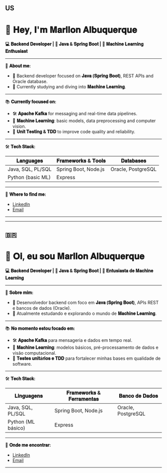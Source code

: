 ## US

# 🤖 𝐇𝐞𝐲, 𝐈'𝐦 𝐌𝐚𝐫𝐥𝐥𝐨𝐧 𝐀𝐥𝐛𝐮𝐪𝐮𝐞𝐫𝐪𝐮𝐞

**💻 𝐁𝐚𝐜𝐤𝐞𝐧𝐝 𝐃𝐞𝐯𝐞𝐥𝐨𝐩𝐞𝐫 | 🚀 𝐉𝐚𝐯𝐚 & 𝐒𝐩𝐫𝐢𝐧𝐠 𝐁𝐨𝐨𝐭 | 🤖 𝐌𝐚𝐜𝐡𝐢𝐧𝐞 𝐋𝐞𝐚𝐫𝐧𝐢𝐧𝐠 𝐄𝐧𝐭𝐡𝐮𝐬𝐢𝐚𝐬𝐭**

---

🌱 **𝐀𝐛𝐨𝐮𝐭 𝐦𝐞:**

- 🔹 Backend developer focused on **𝐉𝐚𝐯𝐚 (𝐒𝐩𝐫𝐢𝐧𝐠 𝐁𝐨𝐨𝐭)**, REST APIs and Oracle database.
- 🔹 Currently studying and diving into **𝐌𝐚𝐜𝐡𝐢𝐧𝐞 𝐋𝐞𝐚𝐫𝐧𝐢𝐧𝐠**.

---

📚 **𝐂𝐮𝐫𝐫𝐞𝐧𝐭𝐥𝐲 𝐟𝐨𝐜𝐮𝐬𝐞𝐝 𝐨𝐧:**

- 🛠 **𝐀𝐩𝐚𝐜𝐡𝐞 𝐊𝐚𝐟𝐤𝐚** for messaging and real-time data pipelines.
- 🤖 **𝐌𝐚𝐜𝐡𝐢𝐧𝐞 𝐋𝐞𝐚𝐫𝐧𝐢𝐧𝐠**: basic models, data preprocessing and computer vision.
- 🧪 **𝐔𝐧𝐢𝐭 𝐓𝐞𝐬𝐭𝐢𝐧𝐠 & 𝐓𝐃𝐃** to improve code quality and reliability.

---

🛠 **𝐓𝐞𝐜𝐡 𝐒𝐭𝐚𝐜𝐤:**

| 𝐋𝐚𝐧𝐠𝐮𝐚𝐠𝐞𝐬           | 𝐅𝐫𝐚𝐦𝐞𝐰𝐨𝐫𝐤𝐬 & 𝐓𝐨𝐨𝐥𝐬    | 𝐃𝐚𝐭𝐚𝐛𝐚𝐬𝐞𝐬               |
|----------------------|---------------------------|---------------------------|
| Java, SQL, PL/SQL    | Spring Boot, Node.js      | Oracle, PostgreSQL        |
| Python (basic ML)    | Express                   |                           |

---

🔗 **𝐖𝐡𝐞𝐫𝐞 𝐭𝐨 𝐟𝐢𝐧𝐝 𝐦𝐞:**

- [LinkedIn](https://www.linkedin.com/in/marllon-albuquerque)
- [Email](marllonalbuq@gmail.com)

---

---

## 🇧🇷

# 🤖 𝐎𝐢, 𝐞𝐮 𝐬𝐨𝐮 𝐌𝐚𝐫𝐥𝐥𝐨𝐧 𝐀𝐥𝐛𝐮𝐪𝐮𝐞𝐫𝐪𝐮𝐞

**💻 𝐁𝐚𝐜𝐤𝐞𝐧𝐝 𝐃𝐞𝐯𝐞𝐥𝐨𝐩𝐞𝐫 | 🚀 𝐉𝐚𝐯𝐚 & 𝐒𝐩𝐫𝐢𝐧𝐠 𝐁𝐨𝐨𝐭 | 🤖 𝐄𝐧𝐭𝐮𝐬𝐢𝐚𝐬𝐭𝐚 𝐝𝐞 𝐌𝐚𝐜𝐡𝐢𝐧𝐞 𝐋𝐞𝐚𝐫𝐧𝐢𝐧𝐠**

---

🌱 **𝐒𝐨𝐛𝐫𝐞 𝐦𝐢𝐦:**

- 🔹 Desenvolvedor backend com foco em **𝐉𝐚𝐯𝐚 (𝐒𝐩𝐫𝐢𝐧𝐠 𝐁𝐨𝐨𝐭)**, APIs REST e bancos de dados (Oracle).
- 🔹 Atualmente estudando e explorando o mundo de **𝐌𝐚𝐜𝐡𝐢𝐧𝐞 𝐋𝐞𝐚𝐫𝐧𝐢𝐧𝐠**.

---

📚 **𝐍𝐨 𝐦𝐨𝐦𝐞𝐧𝐭𝐨 𝐞𝐬𝐭𝐨𝐮 𝐟𝐨𝐜𝐚𝐝𝐨 𝐞𝐦:**

- 🛠 **𝐀𝐩𝐚𝐜𝐡𝐞 𝐊𝐚𝐟𝐤𝐚** para mensageria e dados em tempo real.
- 🤖 **𝐌𝐚𝐜𝐡𝐢𝐧𝐞 𝐋𝐞𝐚𝐫𝐧𝐢𝐧𝐠**: modelos básicos, pré-processamento de dados e visão computacional.
- 🧪 **𝐓𝐞𝐬𝐭𝐞𝐬 𝐮𝐧𝐢𝐭á𝐫𝐢𝐨𝐬 𝐞 𝐓𝐃𝐃** para fortalecer minhas bases em qualidade de software.

---

🛠 **𝐓𝐞𝐜𝐡 𝐒𝐭𝐚𝐜𝐤:**

| 𝐋𝐢𝐧𝐠𝐮𝐚𝐠𝐞𝐧𝐬             | 𝐅𝐫𝐚𝐦𝐞𝐰𝐨𝐫𝐤𝐬 & 𝐅𝐞𝐫𝐫𝐚𝐦𝐞𝐧𝐭𝐚𝐬    | 𝐁𝐚𝐧𝐜𝐨 𝐝𝐞 𝐃𝐚𝐝𝐨𝐬            |
|------------------------|-----------------------------|---------------------------|
| Java, SQL, PL/SQL      | Spring Boot, Node.js        | Oracle, PostgreSQL        |
| Python (ML básico)     | Express                     |                           |

---

🔗 **𝐎𝐧𝐝𝐞 𝐦𝐞 𝐞𝐧𝐜𝐨𝐧𝐭𝐫𝐚𝐫:**

- [LinkedIn](https://www.linkedin.com/in/marllon-albuquerque-16ab771a7/)
- [Email](marllonalbuq@gmail.com)

---
